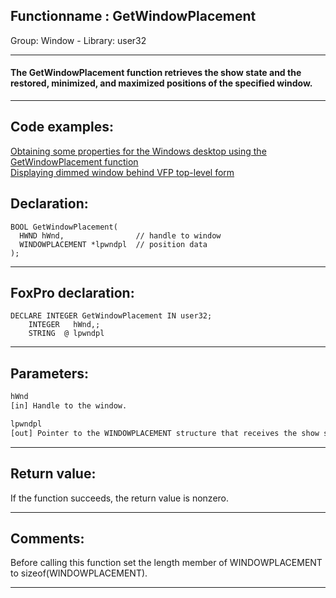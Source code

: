 <link rel="stylesheet" type="text/css" href="../../css/win32api.css">  
<link rel="stylesheet" href="https://cdnjs.cloudflare.com/ajax/libs/font-awesome/4.7.0/css/font-awesome.min.css">

## Functionname : GetWindowPlacement
Group: Window - Library: user32    
***  


#### The GetWindowPlacement function retrieves the show state and the restored, minimized, and maximized positions of the specified window. 
***  


## Code examples:
[Obtaining some properties for the Windows desktop using the GetWindowPlacement function](../../samples/sample_263.md)  
[Displaying dimmed window behind VFP top-level form](../../samples/sample_578.md)  

## Declaration:
```foxpro  
BOOL GetWindowPlacement(
  HWND hWnd,                // handle to window
  WINDOWPLACEMENT *lpwndpl  // position data
);  
```  
***  


## FoxPro declaration:
```foxpro  
DECLARE INTEGER GetWindowPlacement IN user32;
	INTEGER   hWnd,;
	STRING  @ lpwndpl  
```  
***  


## Parameters:
```txt  
hWnd
[in] Handle to the window.

lpwndpl
[out] Pointer to the WINDOWPLACEMENT structure that receives the show state and position information.  
```  
***  


## Return value:
If the function succeeds, the return value is nonzero.  
***  


## Comments:
Before calling this function set the length member of WINDOWPLACEMENT to sizeof(WINDOWPLACEMENT).   
  
***  

